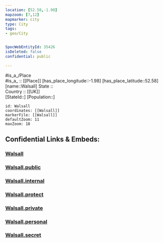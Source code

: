 ```yaml
---
location: [52.58,-1.98] 
mapzoom: [7,12] 
mapmarker: city 
type: City
tags:
- geo/City


SpocWebEntityId: 35426
isDeleted: false
confidential: public

---
```

#is_a_/Place  
#is_a_ :: [[Place]] 
[has_place_longitude::-1.98] 
[has_place_latitude::52.58] 
[name::Walsall] 
State ::  
Country :: [[UK]]  
[StateId::] 
[Population::] 



```leaflet
id: Walsall
coordinates: [[Walsall]] 
markerFile: [[Walsall]] 
defaultZoom: 11 
maxZoom: 18
```


## Confidential Links & Embeds: 

### [Walsall](/_Standards/Earth/Continent/Europe/Europe~North/UK/England/Regions~England/West_Midlands,Region/Staffordshire,County/Walsall,County/cities~Walsall/Walsall.md) 

### [Walsall.public](/_public/Earth/Continent/Europe/Europe~North/UK/England/Regions~England/West_Midlands,Region/Staffordshire,County/Walsall,County/cities~Walsall/Walsall.public.md) 

### [Walsall.internal](/_internal/Earth/Continent/Europe/Europe~North/UK/England/Regions~England/West_Midlands,Region/Staffordshire,County/Walsall,County/cities~Walsall/Walsall.internal.md) 

### [Walsall.protect](/_protect/Earth/Continent/Europe/Europe~North/UK/England/Regions~England/West_Midlands,Region/Staffordshire,County/Walsall,County/cities~Walsall/Walsall.protect.md) 

### [Walsall.private](/_private/Earth/Continent/Europe/Europe~North/UK/England/Regions~England/West_Midlands,Region/Staffordshire,County/Walsall,County/cities~Walsall/Walsall.private.md) 

### [Walsall.personal](/_personal/Earth/Continent/Europe/Europe~North/UK/England/Regions~England/West_Midlands,Region/Staffordshire,County/Walsall,County/cities~Walsall/Walsall.personal.md) 

### [Walsall.secret](/_secret/Earth/Continent/Europe/Europe~North/UK/England/Regions~England/West_Midlands,Region/Staffordshire,County/Walsall,County/cities~Walsall/Walsall.secret.md)

